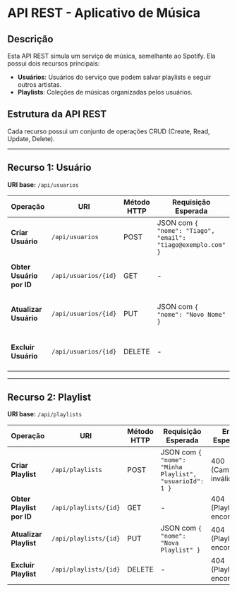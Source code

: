 # API REST - Aplicativo de Música

## Descrição
Esta API REST simula um serviço de música, semelhante ao Spotify. Ela possui dois recursos principais:

- **Usuários**: Usuários do serviço que podem salvar playlists e seguir outros artistas.
- **Playlists**: Coleções de músicas organizadas pelos usuários.

## Estrutura da API REST
Cada recurso possui um conjunto de operações CRUD (Create, Read, Update, Delete).

---

## Recurso 1: Usuário
**URI base:** `/api/usuarios`

| **Operação**       | **URI**                 | **Método HTTP** | **Requisição Esperada**                                         | **Erros Esperados**           | **Status Codes**         |
|--------------------|-------------------------|----------------|------------------------------------------------------------------|-------------------------------|--------------------------|
| **Criar Usuário**  | `/api/usuarios`         | POST           | JSON com `{ "nome": "Tiago", "email": "tiago@exemplo.com" }`     | 400 (Campos inválidos)        | 201 (Criado)             |
| **Obter Usuário por ID** | `/api/usuarios/{id}` | GET            | -                                                                | 404 (Usuário não encontrado)  | 200 (OK)                 |
| **Atualizar Usuário** | `/api/usuarios/{id}` | PUT            | JSON com `{ "nome": "Novo Nome" }`                               | 404 (Usuário não encontrado)  | 200 (OK)                 |
| **Excluir Usuário** | `/api/usuarios/{id}`   | DELETE         | -                                                                | 404 (Usuário não encontrado)  | 204 (Sem conteúdo)       |

---

## Recurso 2: Playlist
**URI base:** `/api/playlists`

| **Operação**         | **URI**                 | **Método HTTP** | **Requisição Esperada**                                          | **Erros Esperados**           | **Status Codes**         |
|----------------------|-------------------------|----------------|------------------------------------------------------------------|-------------------------------|--------------------------|
| **Criar Playlist**   | `/api/playlists`        | POST           | JSON com `{ "nome": "Minha Playlist", "usuarioId": 1 }`           | 400 (Campos inválidos)        | 201 (Criado)             |
| **Obter Playlist por ID** | `/api/playlists/{id}` | GET           | -                                                                | 404 (Playlist não encontrada) | 200 (OK)                 |
| **Atualizar Playlist** | `/api/playlists/{id}` | PUT            | JSON com `{ "nome": "Nova Playlist" }`                           | 404 (Playlist não encontrada) | 200 (OK)                 |
| **Excluir Playlist** | `/api/playlists/{id}`   | DELETE         | -                                                                | 404 (Playlist não encontrada) | 204 (Sem conteúdo)       |
